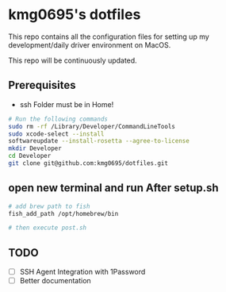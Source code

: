 # kmg0695's dotfiles

This repo contains all the configuration files for setting up my development/daily driver environment on MacOS.

This repo will be continuously updated.

## Prerequisites

- ssh Folder must be in Home!

```sh
# Run the following commands
sudo rm -rf /Library/Developer/CommandLineTools
sudo xcode-select --install
softwareupdate --install-rosetta --agree-to-license
mkdir Developer
cd Developer
git clone git@github.com:kmg0695/dotfiles.git
```

## open new terminal and run After setup.sh

```sh
# add brew path to fish
fish_add_path /opt/homebrew/bin

# then execute post.sh
```

## TODO

- [ ] SSH Agent Integration with 1Password
- [ ] Better documentation
